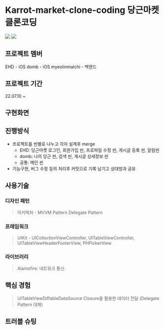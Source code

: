 # Karrot-market-clone-coding 당근마켓 클론코딩
<img src="https://img.shields.io/badge/Swift-F05138?style=flat-square&logo=Swift&logoColor=white"/></a>
<img src="https://img.shields.io/badge/Xcode-147EFB?style=flat-square&logo=Xcode&logoColor=white"/></a>

<!-- <img src="https://img.shields.io/badge/기술명-색상코드?style=flat-square&logo=기술명&logoColor=색상"/></a> -->

## 프로젝트 멤버
EHD - iOS
domb - iOS
myeolinmalchi - 백엔드

## 프로젝트 기간
22.07.10 ~

## 구현화면

## 진행방식

- 프로젝트를 씬별로 나누고 각자 설계후 merge
  - EHD: 당근마켓 로그인, 회원가입 씬, 프로파일 수정 씬, 게시글 등록 씬, 알림씬
  - domb: 나의 당근 씬, 검색 씬, 게시글 상세정보 씬
  - 공통: 메인 씬
- 기능구현, 버그 수정 등의 처리후 커밋으로 기록 남기고 상대방과 공유

## 사용기술

### 디자인 패턴
> 아키텍처 - MVVM Pattern
> Delegate Pattern

### 프레임워크
> UIKit - UICollectionViewController, UITableViewController, UITableViewHeaderFooterView, PHPickerView
> 

### 라이브러리
> Alamofire: 네트워크 통신

## 핵심 경험
> UITableViewDiffableDataSource
> Closure를 활용한 데이터 전달 (Delegate Pattern 대체)

## 트러블 슈팅

